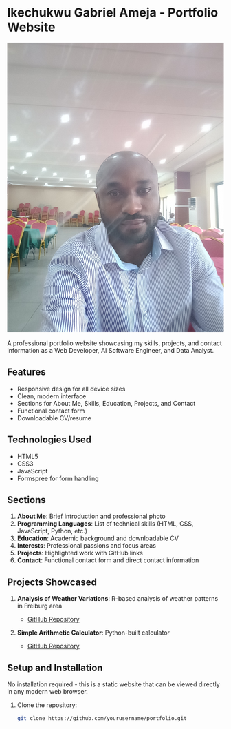 # Ikechukwu Gabriel Ameja - Portfolio Website

![Portfolio Screenshot](Ikechukwu.jpg)

A professional portfolio website showcasing my skills, projects, and contact information as a Web Developer, AI Software Engineer, and Data Analyst.

## Features

- Responsive design for all device sizes
- Clean, modern interface
- Sections for About Me, Skills, Education, Projects, and Contact
- Functional contact form
- Downloadable CV/resume

## Technologies Used

- HTML5
- CSS3
- JavaScript
- Formspree for form handling

## Sections

1. **About Me**: Brief introduction and professional photo
2. **Programming Languages**: List of technical skills (HTML, CSS, JavaScript, Python, etc.)
3. **Education**: Academic background and downloadable CV
4. **Interests**: Professional passions and focus areas
5. **Projects**: Highlighted work with GitHub links
6. **Contact**: Functional contact form and direct contact information

## Projects Showcased

1. **Analysis of Weather Variations**: R-based analysis of weather patterns in Freiburg area
   - [GitHub Repository](https://github.com/ameja101/data.git)

2. **Simple Arithmetic Calculator**: Python-built calculator
   - [GitHub Repository](https://github.com/ameja101/SEE/blob/main/Calculator.py)

## Setup and Installation

No installation required - this is a static website that can be viewed directly in any modern web browser.

1. Clone the repository:
   ```bash
   git clone https://github.com/yourusername/portfolio.git
        
